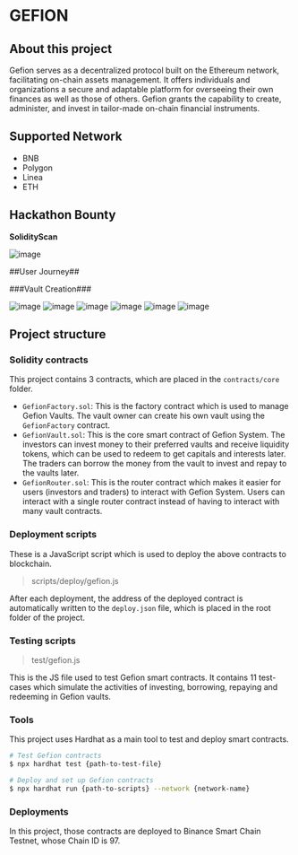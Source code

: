 # GEFION

## About this project

Gefion serves as a decentralized protocol built on the Ethereum network, facilitating on-chain assets management. It offers individuals and organizations a secure and adaptable platform for overseeing their own finances as well as those of others. Gefion grants the capability to create, administer, and invest in tailor-made on-chain financial instruments.

## Supported Network ##

- BNB
- Polygon
- Linea
- ETH

## Hackathon Bounty ##

**SolidityScan**

![image](https://github.com/tranquanghuy7198/gefion/assets/24476347/17d7600d-0523-4041-a245-39fbee06c962)

##User Journey##

###Vault Creation###

![image](https://github.com/tranquanghuy7198/gefion/assets/24476347/8160128c-91c4-458d-89fc-eaaddb9ff6af)
![image](https://github.com/tranquanghuy7198/gefion/assets/24476347/212e3162-e418-4865-862a-2982af66671e)
![image](https://github.com/tranquanghuy7198/gefion/assets/24476347/fe4fa5d9-9c78-48fa-bfb5-5a737e229b5d)
![image](https://github.com/tranquanghuy7198/gefion/assets/24476347/b24644a1-8078-490c-bc83-d13622ef0bc7)
![image](https://github.com/tranquanghuy7198/gefion/assets/24476347/92f5b338-f26f-46b3-8235-ee353f1faf26)
![image](https://github.com/tranquanghuy7198/gefion/assets/24476347/82c22ec0-23a4-4d41-813f-42328871e6bb)





## Project structure

### Solidity contracts

This project contains 3 contracts, which are placed in the `contracts/core` folder.

* `GefionFactory.sol`: This is the factory contract which is used to manage Gefion Vaults. The vault owner can create his own vault using the `GefionFactory` contract.
* `GefionVault.sol`: This is the core smart contract of Gefion System. The investors can invest money to their preferred vaults and receive liquidity tokens, which can be used to redeem to get capitals and interests later. The traders can borrow the money from the vault to invest and repay to the vaults later.
* `GefionRouter.sol`: This is the router contract which makes it easier for users (investors and traders) to interact with Gefion System. Users can interact with a single router contract instead of having to interact with many vault contracts.

### Deployment scripts

These is a JavaScript script which is used to deploy the above contracts to blockchain.

> scripts/deploy/gefion.js

After each deployment, the address of the deployed contract is automatically written to the `deploy.json` file, which is placed in the root folder of the project.

### Testing scripts

> test/gefion.js

This is the JS file used to test Gefion smart contracts. It contains 11 test-cases which simulate the activities of investing, borrowing, repaying and redeeming in Gefion vaults.

### Tools

This project uses Hardhat as a main tool to test and deploy smart contracts.

```sh
# Test Gefion contracts
$ npx hardhat test {path-to-test-file}

# Deploy and set up Gefion contracts
$ npx hardhat run {path-to-scripts} --network {network-name}
```

### Deployments

In this project, those contracts are deployed to Binance Smart Chain Testnet, whose Chain ID is 97.
